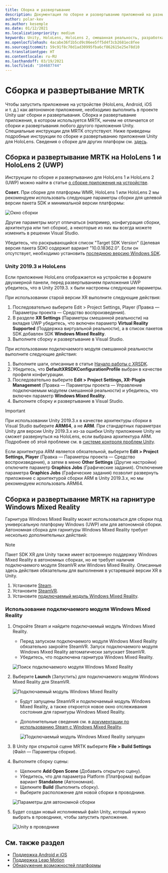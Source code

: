 ```yaml
---
title: Сборка и развертывание
description: Документация по сборке и развертыванию приложений на разных устройствах.
author: polar-kev
ms.author: kesemple
ms.date: 01/12/2021
ms.localizationpriority: medium
keywords: Unity, HoloLens, HoloLens 2, смешанная реальность, разработка, MRTK, Visual Studio, Android, IOS
ms.openlocfilehash: 4acabe36f1b5cd9c06ee5ff5d4f3cb2681ec8fee
ms.sourcegitcommit: 59c91f8c70d1ad30995fba6cf862615e25e78d10
ms.translationtype: HT
ms.contentlocale: ru-RU
ms.lasthandoff: 03/19/2021
ms.locfileid: "104687744"
---
```

# <a name="building-and-deploying-mrtk"></a>Сборка и развертывание MRTK

Чтобы запустить приложение на устройстве (HoloLens, Android, iOS и т. д.) как автономное приложение, необходимо выполнить в проекте Unity шаг сборки и развертывания. Сборка и развертывание приложения, в котором используется MRTK, ничем не отличается от сборки и развертывания любого другого приложения Unity. Специальные инструкции для MRTK отсутствуют. Ниже приведены подробные инструкции по сборке и развертыванию приложения Unity для HoloLens.  Сведения о сборке для других платформ см. [здесь](https://docs.unity3d.com/Manual/PublishingBuilds.html).

## <a name="building-and-deploying-mrtk-to-hololens-1-and-hololens-2-uwp"></a>Сборка и развертывание MRTK на HoloLens 1 и HoloLens 2 (UWP)

Инструкции по сборке и развертыванию для HoloLens 1 и HoloLens 2 (UWP) можно найти в статье [о сборке приложения на устройстве](https://docs.microsoft.com/windows/mixed-reality/mrlearning-base-ch1#build-your-application-to-your-device).

**Совет.** При сборке для платформы WMR, HoloLens 1 или HoloLens 2 мы рекомендуем использовать следующие параметры сборки для целевой версии пакета SDK и минимальной версии платформы:

![Окно сборки](../features/Images/getting_started/BuildWindow.png)

Другие параметры могут отличаться (например, конфигурация сборки, архитектура или тип сборки), а некоторые из них вы всегда можете изменить в решении Visual Studio.

Убедитесь, что раскрывающийся список "Target SDK Version" (Целевая версия пакета SDK) содержит вариант "10.0.18362.0". Если он отсутствует, необходимо установить [последнюю версию Windows SDK](https://developer.microsoft.com/windows/downloads/windows-10-sdk).

### <a name="unity-20193-and-hololens"></a>Unity 2019.3 и HoloLens

Если приложение HoloLens отображается на устройстве в формате двухмерной панели, перед развертыванием приложения UWP убедитесь, что в Unity 2019.3. x были настроены следующие параметры.

При использовании старой версии XR выполните следующие действия:

1. Последовательно выберите Edit > Project Settings, Player (Правка — Параметры проекта — Средство воспроизведения).
1. В разделе **XR Settings** (Параметры смешанной реальности) на вкладке UWP убедитесь, что включен параметр **Virtual Reality Supported** (Поддержка виртуальной реальности), а в список пакетов SDK добавлен SDK **Windows Mixed Reality**.
1. Выполните сборку и развертывание в Visual Studio.

При использовании подключаемого модуля смешанной реальности выполните следующие действия:

1. Выполните шаги, описанные в статье [Начало работы с XRSDK](../configuration/GettingStartedWithMRTKAndXRSDK.md).
1. Убедитесь, что **DefaultXRSDKConfigurationProfile** выбран в качестве профиля конфигурации.
1. Последовательно выберите **Edit > Project Settings, XR-Plugin Management** (Правка — Параметры проекта — Управление подключаемым модулем смешанной реальности) и убедитесь, что включен параметр **Windows Mixed Reality**.
1. Выполните сборку и развертывание в Visual Studio.

>[!IMPORTANT]
> При использовании Unity 2019.3.x в качестве архитектуры сборки в Visual Studio выберите **ARM64**, а не **ARM**. При стандартных параметрах Unity для версии Unity 2019.3.x из-за ошибки Unity приложение Unity не сможет развернуться на HoloLens, если выбрана архитектура ARM. Подробнее об этой проблеме см. в [системе контроля проблем Unity](https://issuetracker.unity3d.com/issues/enabling-graphics-jobs-in-2019-dot-3-x-results-in-a-crash-or-nothing-rendering-on-hololens-2).
>
> Если архитектура ARM является обязательной, выберите **Edit > Project Settings, Player** (Правка — Параметры проекта — Средство воспроизведения), а затем в меню **Other Settings** (Другие настройки) отключите параметр **Graphics Jobs** (Графические задания). Отключение параметра **Graphics Jobs** (Графические задания) позволит развернуть приложение с архитектурой сборки ARM в Unity 2019.3.x, но мы рекомендуем использовать ARM64.

## <a name="building-and-deploying-mrtk-to-a-windows-mixed-reality-headset"></a>Сборка и развертывание MRTK на гарнитуре Windows Mixed Reality

Гарнитура Windows Mixed Reality может использоваться для сборки под универсальную платформу Windows (UWP) или для автономной сборки.  Автономная сборка для гарнитуры Windows Mixed Reality требует несколько дополнительных действий:

> [!NOTE]
> Пакет SDK XR для Unity также имеет встроенную поддержку Windows Mixed Reality в автономных сборках, но не требует наличия подключаемого модуля SteamVR или Windows Mixed Reality. Описанные здесь действия обязательны для выполнения в устаревшей версии XR в Unity.

1. Установите [Steam](https://store.steampowered.com/about/).
1. Установите [SteamVR](https://store.steampowered.com/app/250820/SteamVR/).
1. Установите [подключаемый модуль Windows Mixed Reality](https://store.steampowered.com/app/719950/Windows_Mixed_Reality_for_SteamVR/).

### <a name="how-to-use-wmr-plugin"></a>Использование подключаемого модуля Windows Mixed Reality

1. Откройте Steam и найдите подключаемый модуль Windows Mixed Reality.
    - Перед запуском подключаемого модуля Windows Mixed Reality обязательно закройте SteamVR. Запуск подключаемого модуля Windows Mixed Reality автоматически запускает SteamVR.
    - Убедитесь, что подключена гарнитура Windows Mixed Reality.

    ![Поиск подключаемого модуля Windows Mixed Reality](../features/Images/BuildDeploy/WMR/SteamSearchWMRPlugin.png)

1. Выберите **Launch** (Запустить) для подключаемого модуля Windows Mixed Reality для SteamVR.

    ![Подключаемый модуль Windows Mixed Reality](../features/Images/BuildDeploy/WMR/WMRPlugin.png)

    - Будут запущены SteamVR и подключаемый модуль Windows Mixed Reality, а также откроется новое окно отслеживания состояния для гарнитуры Windows Mixed Reality.
    - Дополнительные сведения см. в [документации по использованию Steam с Windows Mixed Reality](https://support.microsoft.com/help/4053622/windows-10-play-steamvr-games-in-windows-mixed-reality).

        ![Подключаемый модуль Windows Mixed Reality запущен](../features/Images/BuildDeploy/WMR/WMRPluginActive.png)

1. В Unity при открытой сцене MRTK выберите **File > Build Settings** (Файл — Параметры сборки).

1. Выполните сборку сцены:
    - Щелкните **Add Open Scene** (Добавить открытую сцену).
    - Убедитесь, что для параметра Platform (Платформа) выбран вариант **Standalone** (Автономная).
    - Щелкните **Build** (Выполнить сборку).
    - Выберите расположение для новой сборки в проводнике.

    ![Параметры для автономной сборки](../features/Images/BuildDeploy/WMR/BuildSettingsStandaloneUnity.png)

1. Будет создан новый исполняемый файл Unity, который нужно выбрать в проводнике, чтобы запустить приложение.

    ![Unity в проводнике](../features/Images/BuildDeploy/WMR/FileExplorerUnityExe.png)

## <a name="see-also"></a>См. также раздел

- [Поддержка Android и iOS](../features/CrossPlatform/UsingARFoundation.md)
- [Поддержка Leap Motion](../features/CrossPlatform/LeapMotionMRTK.md)
- [Обнаружение возможностей платформы](../features/DetectingPlatformCapabilities.md)
